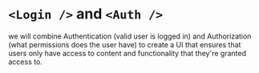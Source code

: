 # `<Login />` and `<Auth />`

we will combine Authentication (valid user is logged in) and Authorization (what permissions does the user have) to create a UI that ensures that users only have access to content and functionality that they're granted access to.
